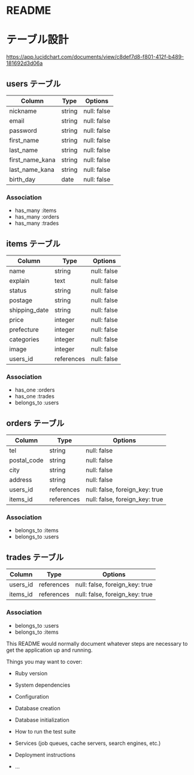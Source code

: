 # README

# テーブル設計
https://app.lucidchart.com/documents/view/c8def7d8-f801-412f-b489-181692d3d06a

## users テーブル

| Column          | Type       | Options                        |
| --------------- | ---------- | ------------------------------ |
| nickname        | string     | null: false                    |
| email           | string     | null: false                    |
| password        | string     | null: false                    |
| first_name      | string     | null: false                    |
| last_name       | string     | null: false                    |
| first_name_kana | string     | null: false                    |
| last_name_kana  | string     | null: false                    |
| birth_day       | date       | null: false                    |

### Association

- has_many :items
- has_many :orders
- has_many :trades

## items テーブル

| Column          | Type       | Options                        |
| --------------- | ---------- | ------------------------------ |
| name            | string     | null: false                    |
| explain         | text       | null: false                    |
| status          | string     | null: false                    |
| postage         | string     | null: false                    |
| shipping_date   | string     | null: false                    |
| price           | integer    | null: false                    |
| prefecture      | integer    | null: false                    |
| categories      | integer    | null: false                    |
| image           | integer    | null: false                    |
| users_id        | references | null: false                    |

### Association

- has_one :orders
- has_one :trades
- belongs_to :users

## orders テーブル

| Column          | Type       | Options                        |
| --------------- | ---------- | ------------------------------ |
| tel             | string     | null: false                    |
| postal_code     | string     | null: false                    |
| city            | string     | null: false                    |
| address         | string     | null: false                    |
| users_id        | references | null: false, foreign_key: true |
| items_id        | references | null: false, foreign_key: true |

### Association

- belongs_to :items
- belongs_to :users

## trades テーブル

| Column          | Type       | Options                        |
| --------------- | ---------- | ------------------------------ |
| users_id        | references | null: false, foreign_key: true |
| items_id        | references | null: false, foreign_key: true |

### Association

- belongs_to :users
- belongs_to :items



This README would normally document whatever steps are necessary to get the
application up and running.

Things you may want to cover:

* Ruby version

* System dependencies

* Configuration

* Database creation

* Database initialization

* How to run the test suite

* Services (job queues, cache servers, search engines, etc.)

* Deployment instructions

* ...
